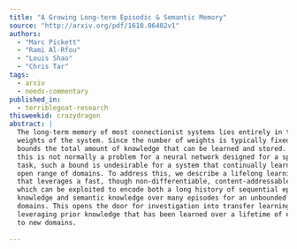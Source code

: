 ```yaml
---
title: "A Growing Long-term Episodic & Semantic Memory"
source: "http://arxiv.org/pdf/1610.06402v1"
authors:
  - "Marc Pickett"
  - "Rami Al-Rfou"
  - "Louis Shao"
  - "Chris Tar"
tags:
  - arxiv
  - needs-commentary
published_in:
  - terriblegoat-research
thisweekid: crazydragon
abstract: |
  The long-term memory of most connectionist systems lies entirely in the
  weights of the system. Since the number of weights is typically fixed, this
  bounds the total amount of knowledge that can be learned and stored. Though
  this is not normally a problem for a neural network designed for a specific
  task, such a bound is undesirable for a system that continually learns over an
  open range of domains. To address this, we describe a lifelong learning system
  that leverages a fast, though non-differentiable, content-addressable memory
  which can be exploited to encode both a long history of sequential episodic
  knowledge and semantic knowledge over many episodes for an unbounded number of
  domains. This opens the door for investigation into transfer learning, and
  leveraging prior knowledge that has been learned over a lifetime of experiences
  to new domains.
  
---
```


